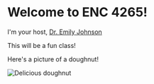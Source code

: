 # Welcome to ENC 4265!

I'm your host, [Dr. Emily Johnson](ekjphd.com)

This will be a fun class! 

Here's a picture of a doughnut!

![Delicious doughnut](https://idsb.tmgrup.com.tr/ly/uploads/images/2021/06/06/119434.jpeg)
